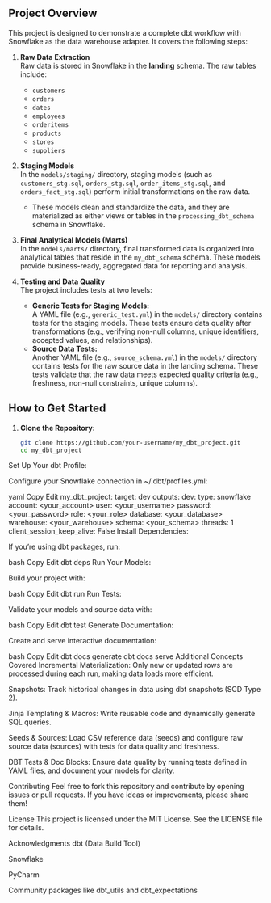 
## Project Overview

This project is designed to demonstrate a complete dbt workflow with Snowflake as the data warehouse adapter. It covers the following steps:

1. **Raw Data Extraction**  
   Raw data is stored in Snowflake in the **landing** schema. The raw tables include:
   - `customers`
   - `orders`
   - `dates`
   - `employees`
   - `orderitems`
   - `products`
   - `stores`
   - `suppliers`

2. **Staging Models**  
   In the `models/staging/` directory, staging models (such as `customers_stg.sql`, `orders_stg.sql`, `order_items_stg.sql`, and `orders_fact_stg.sql`) perform initial transformations on the raw data.  
   - These models clean and standardize the data, and they are materialized as either views or tables in the `processing_dbt_schema` schema in Snowflake.

3. **Final Analytical Models (Marts)**  
   In the `models/marts/` directory, final transformed data is organized into analytical tables that reside in the `my_dbt_schema` schema. These models provide business-ready, aggregated data for reporting and analysis.

4. **Testing and Data Quality**  
   The project includes tests at two levels:
   - **Generic Tests for Staging Models:**  
     A YAML file (e.g., `generic_test.yml`) in the `models/` directory contains tests for the staging models. These tests ensure data quality after transformations (e.g., verifying non-null columns, unique identifiers, accepted values, and relationships).
   - **Source Data Tests:**  
     Another YAML file (e.g., `source_schema.yml`) in the `models/` directory contains tests for the raw source data in the landing schema. These tests validate that the raw data meets expected quality criteria (e.g., freshness, non-null constraints, unique columns).

## How to Get Started
1. **Clone the Repository:**

   ```bash
   git clone https://github.com/your-username/my_dbt_project.git
   cd my_dbt_project
Set Up Your dbt Profile:

Configure your Snowflake connection in ~/.dbt/profiles.yml:

yaml
Copy
Edit
my_dbt_project:
  target: dev
  outputs:
    dev:
      type: snowflake
      account: <your_account>
      user: <your_username>
      password: <your_password>
      role: <your_role>
      database: <your_database>
      warehouse: <your_warehouse>
      schema: <your_schema>
      threads: 1
      client_session_keep_alive: False
Install Dependencies:

If you’re using dbt packages, run:

bash
Copy
Edit
dbt deps
Run Your Models:

Build your project with:

bash
Copy
Edit
dbt run
Run Tests:

Validate your models and source data with:

bash
Copy
Edit
dbt test
Generate Documentation:

Create and serve interactive documentation:

bash
Copy
Edit
dbt docs generate
dbt docs serve
Additional Concepts Covered
Incremental Materialization:
Only new or updated rows are processed during each run, making data loads more efficient.

Snapshots:
Track historical changes in data using dbt snapshots (SCD Type 2).

Jinja Templating & Macros:
Write reusable code and dynamically generate SQL queries.

Seeds & Sources:
Load CSV reference data (seeds) and configure raw source data (sources) with tests for data quality and freshness.

DBT Tests & Doc Blocks:
Ensure data quality by running tests defined in YAML files, and document your models for clarity.

Contributing
Feel free to fork this repository and contribute by opening issues or pull requests. If you have ideas or improvements, please share them!

License
This project is licensed under the MIT License. See the LICENSE file for details.

Acknowledgments
dbt (Data Build Tool)

Snowflake

PyCharm

Community packages like dbt_utils and dbt_expectations

